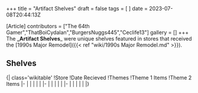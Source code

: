 +++
title = "Artifact Shelves"
draft = false
tags = [ ]
date = 2023-07-08T20:44:13Z

[Article]
contributors = ["The 64th Gamer","ThatBoiCydalan","BurgersNuggs445","Ceclife13"]
gallery = []
+++
The **_Artifact Shelves**_ were unique shelves featured in stores that received the [1990s Major Remodel]({{< ref "wiki/1990s Major Remodel.md" >}}).

## Shelves ##
{| class='wikitable'
!Store
!Date Recieved
!Themes
!Theme 1 Items
!Theme 2 Items
|-
|
|
|
|
|
|-
|
|
|
|
|
|-
|
|
|
|
|
|}